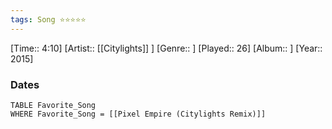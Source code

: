 ```yaml
---
tags: Song ⭐⭐⭐⭐⭐ 
---
```

[Time:: 4:10]
[Artist:: [[Citylights]] ]
[Genre:: ]
[Played:: 26]
[Album:: ]
[Year:: 2015]
### Dates
````dataview
TABLE Favorite_Song
WHERE Favorite_Song = [[Pixel Empire (Citylights Remix)]]
````